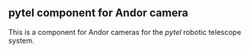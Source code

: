 ## pytel component for Andor camera

This is a component for Andor cameras for the *pytel* robotic telescope system. 
